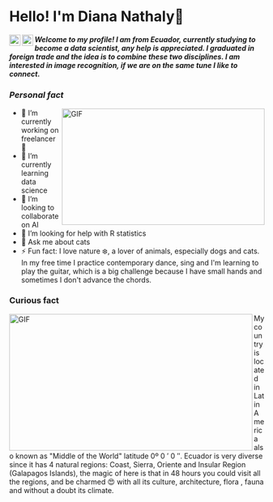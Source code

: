 # Hello! I'm Diana Nathaly👋
<a href="https://linkedin.com/in/diana-altamirano-usl">
  <img align="left" alt="Abhishek's LinkedIN" width="22px" src="https://raw.githubusercontent.com/peterthehan/peterthehan/master/assets/linkedin.svg" />
</a>
<a href="https://open.spotify.com/user/nathalyusl">
  <img align="left" alt="Abhishek's Spotify" width="22px" src="https://raw.githubusercontent.com/peterthehan/peterthehan/master/assets/spotify.svg" />
</a>

##### Welcome to my profile! I am from Ecuador, currently studying to become a data scientist, any help is appreciated. I graduated in foreign trade and the idea is to combine these two disciplines. I am interested in image recognition, if we are on the same tune I like to connect.


 ### *Personal fact*
 <img align="right" alt="GIF" src="https://media.giphy.com/media/citBl9yPwnUOs/giphy.gif" width="400" height="230" />

- 🔭 I’m currently working on freelancer :penguin:
- 🌱 I’m currently learning data science 
- 👯 I’m looking to collaborate on AI
- 🤔 I’m looking for help with R statistics
- 💬 Ask me about cats
- ⚡ Fun fact: I love nature :snowflake:, a lover of animals, especially dogs and cats. In my free time I practice contemporary dance, sing and I'm learning to play the guitar, which is a big challenge because I have small hands and sometimes I don't advance the chords.

### Curious fact

<img align="left" alt="GIF" src="https://media.giphy.com/media/4ZrTyoKgxigf6SUup2/giphy.gif" width="480" height="270" />
 
My country is located in Latin America also known as "Middle of the World" latitude 0º 0 ′ 0 ″. Ecuador is very diverse since it has 4 natural regions: Coast, Sierra, Oriente and Insular Region (Galapagos Islands), the magic of here is that in 48 hours you could visit all the regions, and be charmed :heart_eyes: with all its culture, architecture, flora , fauna and without a doubt its climate.

